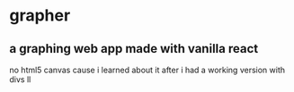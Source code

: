 # grapher

a graphing web app made with vanilla react 
---

no html5 canvas cause i learned about it after i had a working version with divs ll
